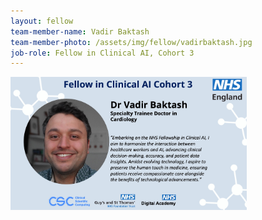 ```yaml
---
layout: fellow
team-member-name: Vadir Baktash
team-member-photo: /assets/img/fellow/vadirbaktash.jpg
job-role: Fellow in Clinical AI, Cohort 3
---
```

<img src="assets/img/fellow/card/VBquote.jpg" alt="Alt text" style="width:75%;">
